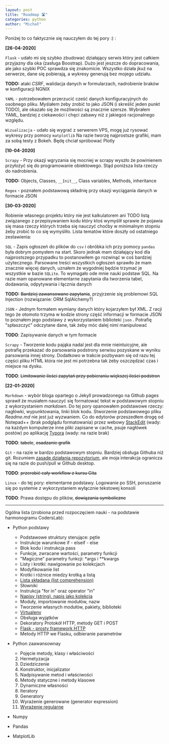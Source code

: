 ```yaml
---
layout: post
title: "Roadmap 🛣️"
categories: python
author: "Michał"
---
```




Poniżej to co faktycznie się nauczyłem do tej pory :) :

**[26-04-2020]**

`Flask` - udało mi się szybko zbudować działający serwis który jest całkiem przyjazny dla oka (zasługa Boostrap). Dużo jest jeszcze do dopracowania, ale jako szybki POC sprawdza się znakomicie. Wszystko działa jkuż na serwerze, dane się pobierają, a wykresy generują bez mojego udziału. 

**TODO:** ataki *CSRF*, walidacja danych w formularzach, nadrobienie braków w konfiguracji NGNIX 

`YAML` - potrzebowałem przerzucić cześć danych konfiguracyjnych do osobnego pliku. Myślałem żeby zrobić to jako JSON (i skreślić jeden punkt TODO), ale okazało się że możliwości są znacznie szersze. Wybrałem YAML, bardziej z ciekawości i chęci zabawy niż z jakiegoś racjonalnego względu.

`Wizualizacja` - udało się wygrać z serwerem VPS, mogę już rysować wykresy przy pomocy `matplotlib` Na razie tworzę najprostsze grafiki, mam za sobą testy z Bokeh. Będę chciał spróbować Plotly



**[10-04-2020]**

`Scrapy` - Przy okazji wgryzania się mocniej w scrapy wyszło że powinienem przyłożyć się do programowanie obiektowego. Stąd poniższa lista rzeczy do nadrobienia.

**TODO:** Objects, Classes, `__Init__`, Class variables, Methods, inheritance

`Regex`  - poznałem podstawową składnię przy okazji wyciągania danych w formacie JSON

**[30-03-2020]**

Robienie własnego projektu który nie jest kalkulatorem ani  TODO listą związanego z przepisywaniem kodu który ktoś wymyślił sprawie że pojawia się masa rzeczy których trzeba się nauczyć choćby w minimalnym stopniu żeby zrobić to co się wymyśliło. Lista tematów które doszły od ostatniego zestawienia:

`SQL` - Zapis ogłoszeń do plików do `csv` i obróbka ich przy pomocy `pandas` była dobrym pomysłem na start. Skoro jednak mam działający kod dla najprostszego przypadku to  postanowiłem go rozwinąć w coś bardziej użytecznego. Parsowane treści wszystkich ogłoszeń sprawiło że mam znacznie więcej danych, uznałem że wygodniej będzie trzymać je wszystkie w bazie `SQLite`. To wymagało ode mnie nauki podstaw SQL. Na razie mam opanowane elementarne zapytania dla tworzenia tabel, dodawania, odpytywania i łącznia danych

**TODO:** ~~Bardziej zawansowane zapytania~~, przyjrzenie się problemowi SQL Injection (rozwiązanie: ORM SqlAlchemy?)



`JSON` - Jednym formatem wymiany danych który kojarzyłem był XML. Z racji tego że otomoto trzyma w kodzie strony część informacji w formacie JSON to poznałem jego podstawy z wykorzystaniem biblioteki `json` . Potrafię "spłaszczyć" odczytane dane, tak żeby móc dalej nimi manipulować

**TODO**: Zapisywanie danych w tym formacie



`Scrapy` - Tworzenie kodu pająka nadal jest dla mnie nieintuicyjne, ale potrafię przekazać do parsowania podstrony serwisu pozyskane w wyniku parsowania innej strony. Dodatkowo w  trakcie pozbywam się od razu tej części pliku HTML która nie jest mi potrzebna tak żeby oszczędzać czas i miejsce na dysku.

 **TODO**: ~~Limitowanie ilości zapytań przy pobieraniu większej ilości podstron~~



**[22-01-2020]**

`Markdown` - wybór bloga opartego o Jekyll prowadzonego na  Github pages sprawił że musiałem nauczyć się formatować tekst w podstawowym stopniu z wykorzystaniem *markdown*. Do tej pory opanowałem podstawowe rzeczy: nagłówki, wypunktowania, linki blok kodu. Stworzenie podstawowego pliku *Readme.md* nie jest już wyzwaniem. Co do edytorów przeszedłem drogę od Notepad++ (brak podglądu formatowania) przez webowy [StackEdit](https://stackedit.io/) (wady: na każdym komputerze inne pliki zapisane w cache, psuje nagłówek postów) po aplikację [Typora](https://www.typora.io/)  (wady: na razie brak)

**TODO**: ~~tabele~~, ~~osadzanie grafik~~



`Git` - na razie w bardzo podstawowym stopniu. Bardziej obsługa Githuba niż git. Rozumiem [zasadę działania repozytorium](https://github.com/tomcl/HowToUseGitTJWC), ale moja interakcja ogranicza się na razie do push/pull w Github desktop.

**TODO**: ~~przerobić cały workflow z kursu Gita~~



`Linux` - do tej pory: elementarne podstawy. Logowanie po SSH, poruszanie się po systemie z wykorzystaniem wyłącznie tekstowej konsoli

**TODO**: Prawa dostępu do plików, ~~dowiązania symboliczne~~



---



Ogólna lista (zrobiona przed rozpoczęciem nauki - na podstawie harmonogramu CodersLab):


 - Python podstawy

    - Podstawowe struktury sterujące: pętle
    - Instrukcje warunkowe if - elseif - else
    - Blok kodu i instrukcja pass
    - Funkcje, zwracane wartości, parametry funkcji
    - "Magiczne" parametry funkcji: *args i **kwargs
    - Listy i krotki: nawigowanie po kolekcjach
    - Modyfikowanie list
    - Krotki i różnice miedzy krotką a listą
    - [Lista składana (list comprehension)](https://mgurg.github.io/python/2019/12/23/python-list-comprehension.html)
    - Słowniki
    - Instrukcja "for in" oraz operator "in"
    - [Napisy (string), napis jako kolekcja](https://mgurg.github.io/python/2020/03/29/Python-string.html)
    - Moduły, importowanie modułów, nazw
    - Tworzenie własnych modułów, pakiety, biblioteki
    - [Virtualenv](https://mgurg.github.io/python/2020/01/16/SSH-VPS-konfiguracja-serwera.html#virtual-environment)
    - Obsługa wyjątków
    - Dekoratory
      Protokół HTTP, metody GET i POST
    - [Flask - prosty framework HTTP](https://mgurg.github.io/python/2020/04/21/Flask.html)
    - Metody HTTP we Flasku, odbieranie parametrów
 - Python zaawansownay

    - Pojęcie metody, klasy i właściwości
   2. Hermetyzacja
   3. Dziedziczenie
   4. Konstruktor, inicjalizator
   5. Nadpisywanie metod i właściwości
   6. Metody statyczne i metody klasowe
   7. Dynamiczne własności
   8. Iteratory
   9. Generatory
   10. Wyrażenie generowane (generator expression)
   11. [Wyrażenie regularne](https://mgurg.github.io/python/2020/04/12/Python-Regex.html)
 - Numpy 
 - Pandas 
 - MatplotLib